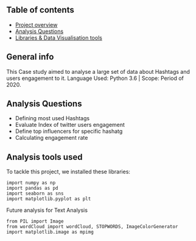 ## Table of contents
* [Project overview](#general-info)
* [Analysis Questions](#technologies)
* [Libraries & Data Visualisation tools ](#setup)

## General info
This Case study aimed to analyse a large set of data about Hashtags and users engagement to it.
Language Used: Python 3.6 | Scope: Period of 2020. 
## Analysis Questions

* Defining most used Hashtags
* Evaluate Index of twitter users engagement 
* Define top influencers for specific hashatg 
* Calculating engagement rate
	
## Analysis tools used
To tackle this project, we installed these libraries:

```
import numpy as np
import pandas as pd
import seaborn as sns 
import matplotlib.pyplot as plt
```
Future analysis for Text Analysis
```
from PIL import Image
from wordCloud import wordCloud, STOPWORDS, ImageColorGenerator
import matplotlib.image as mpimg
```
